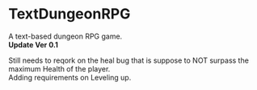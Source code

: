 # TextDungeonRPG 
A text-based dungeon RPG game.  
**Update Ver 0.1**  
  
Still needs to reqork on the heal bug that is suppose to NOT surpass the maximum Health of the player.  
Adding requirements on Leveling up.


